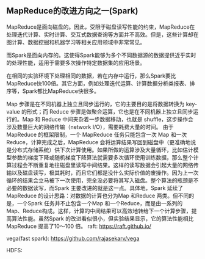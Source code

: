 ## MapReduce的改进方向之一(Spark)
MapReduce是面向磁盘的。因此，受限于磁盘读写性能的约束，MapReduce在处理迭代计算、实时计算、交互式数据查询等方面并不高效。但是，这些计算却在图计算、数据挖掘和机器学习等相关应用领域中非常常见。

而Spark是面向内存的。这使得Spark能够为多个不同数据源的数据提供近乎实时的处理性能，适用于需要多次操作特定数据集的应用场景。

在相同的实验环境下处理相同的数据，若在内存中运行，那么Spark要比MapReduce快100倍。其它方面，例如处理迭代运算、计算数据分析类报表、排序等，Spark都比MapReduce快很多。

Map 步骤是在不同机器上独立且同步运行的，它的主要目的是将数据转换为 key-value 的形式；而 Reduce 步骤是做聚合运算，它也是在不同机器上独立且同步运行的。Map 和 Reduce 中间夹杂着一步数据移动，也就是 shuffle，这步操作会涉及数量巨大的网络传输（network I/O），需要耗费大量的时间。 由于 MapReduce 的框架限制，一个 MapReduce 任务只能包含一次 Map 和一次 Reduce，计算完成之后，MapReduce 会将运算结果写回到磁盘中（更准确地说是分布式存储系统）供下次计算使用。如果所做的运算涉及大量循环，比如估计模型参数的梯度下降或随机梯度下降算法就需要多次循环使用训练数据，那么整个计算过程会不断重复地往磁盘里读写中间结果。这样的读写数据会引起大量的网络传输以及磁盘读写，极其耗时，而且它们都是没什么实际价值的废操作。因为上一次循环的结果会立马被下一次使用，完全没必要将其写入磁盘。整个算法的瓶颈是不必要的数据读写，而Spark 主要改进的就是这一点。具体地，Spark 延续了MapReduce 的设计思路：对数据的计算也分为Map 和Reduce 两类。但不同的是，一个Spark 任务并不止包含一个Map 和一个Reduce，而是由一系列的Map、Reduce构成。这样，计算的中间结果可以高效地转给下一个计算步骤，提高算法性能。虽然Spark 的改进看似很小，但实验结果显示，它的算法性能相比MapReduce 提高了10～100 倍。
raft: https://raft.github.io/

vega(fast spark): https://github.com/rajasekarv/vega

HDFS: 
